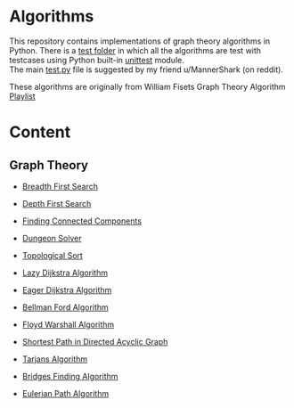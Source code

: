 # Algorithms 
This repository contains implementations of graph theory algorithms in Python. There is a [test folder][tf] in which all the algorithms are test with testcases using Python built-in [unittest][untest] module.<br>
The main [test.py][testpy] file is suggested by my friend u/MannerShark (on reddit).

These algorithms are originally from William Fisets Graph Theory Algorithm [Playlist][playlist]

[tf]: https://github.com/joshiprashanthd/algorithms/tree/master/graph_theory/test
[untest]: https://docs.python.org/2/library/unittest.html
[testpy]: https://github.com/joshiprashanthd/algorithms/blob/master/test.py
[playlist]: https://www.youtube.com/playlist?list=PLDV1Zeh2NRsDGO4--qE8yH72HFL1Km93P

# Content

## Graph Theory

* [Breadth First Search][bfs]

* [Depth First Search][dfs]

* [Finding Connected Components][cc]

* [Dungeon Solver][ds]
* [Topological Sort][ts]
* [Lazy Dijkstra Algorithm][lda]
* [Eager Dijkstra Algorithm][eda]
* [Bellman Ford Algorithm][bfs]
* [Floyd Warshall Algorithm][fwa]
* [Shortest Path in Directed Acyclic Graph][spdag]
* [Tarjans Algorithm][ta]
* [Bridges Finding Algorithm][bfa]
* [Eulerian Path Algorithm][epa]

[bfs]: https://github.com/joshiprashanthd/algorithms/blob/master/graph_theory/bfs.py
[dfs]: https://github.com/joshiprashanthd/algorithms/blob/master/graph_theory/dfs.py
[cc]: https://github.com/joshiprashanthd/algorithms/blob/master/graph_theory/connected_graphs.py
[ds]: https://github.com/joshiprashanthd/algorithms/blob/master/graph_theory/dungeon_problem.py
[ts]: https://github.com/joshiprashanthd/algorithms/blob/master/graph_theory/topoogical_sort.py
[bfs]: https://github.com/joshiprashanthd/algorithms/blob/master/graph_theory/bellman_ford_algo.py
[lda]: https://github.com/joshiprashanthd/algorithms/blob/master/graph_theory/lazy_dijkstra_algo.py
[eda]: https://github.com/joshiprashanthd/algorithms/blob/master/graph_theory/eager_dijkstra_algo.py
[fwa]: https://github.com/joshiprashanthd/algorithms/blob/master/graph_theory/floyd_warshall_algo.py
[spdag]: https://github.com/joshiprashanthd/algorithms/blob/master/graph_theory/shortest_path_DAG.py
[ta]: https://github.com/joshiprashanthd/algorithms/blob/master/graph_theory/tarjans_algo.py
[bfa]: https://github.com/joshiprashanthd/algorithms/blob/master/graph_theory/bridges_finding_algo.py
[epa]: https://github.com/joshiprashanthd/algorithms/blob/master/graph_theory/eulerian_path.py
